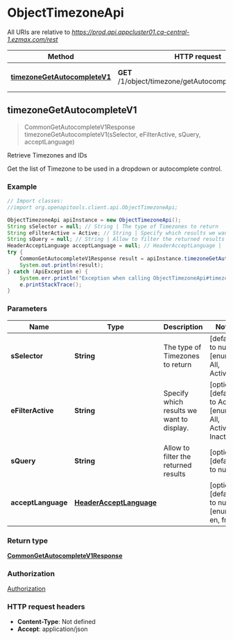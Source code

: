 # ObjectTimezoneApi

All URIs are relative to *https://prod.api.appcluster01.ca-central-1.ezmax.com/rest*

Method | HTTP request | Description
------------- | ------------- | -------------
[**timezoneGetAutocompleteV1**](ObjectTimezoneApi.md#timezoneGetAutocompleteV1) | **GET** /1/object/timezone/getAutocomplete/{sSelector} | Retrieve Timezones and IDs



## timezoneGetAutocompleteV1

> CommonGetAutocompleteV1Response timezoneGetAutocompleteV1(sSelector, eFilterActive, sQuery, acceptLanguage)

Retrieve Timezones and IDs

Get the list of Timezone to be used in a dropdown or autocomplete control.

### Example

```java
// Import classes:
//import org.openapitools.client.api.ObjectTimezoneApi;

ObjectTimezoneApi apiInstance = new ObjectTimezoneApi();
String sSelector = null; // String | The type of Timezones to return
String eFilterActive = Active; // String | Specify which results we want to display.
String sQuery = null; // String | Allow to filter the returned results
HeaderAcceptLanguage acceptLanguage = null; // HeaderAcceptLanguage | 
try {
    CommonGetAutocompleteV1Response result = apiInstance.timezoneGetAutocompleteV1(sSelector, eFilterActive, sQuery, acceptLanguage);
    System.out.println(result);
} catch (ApiException e) {
    System.err.println("Exception when calling ObjectTimezoneApi#timezoneGetAutocompleteV1");
    e.printStackTrace();
}
```

### Parameters


Name | Type | Description  | Notes
------------- | ------------- | ------------- | -------------
 **sSelector** | **String**| The type of Timezones to return | [default to null] [enum: All, Active]
 **eFilterActive** | **String**| Specify which results we want to display. | [optional] [default to Active] [enum: All, Active, Inactive]
 **sQuery** | **String**| Allow to filter the returned results | [optional] [default to null]
 **acceptLanguage** | [**HeaderAcceptLanguage**](.md)|  | [optional] [default to null] [enum: *, en, fr]

### Return type

[**CommonGetAutocompleteV1Response**](CommonGetAutocompleteV1Response.md)

### Authorization

[Authorization](../README.md#Authorization)

### HTTP request headers

- **Content-Type**: Not defined
- **Accept**: application/json

